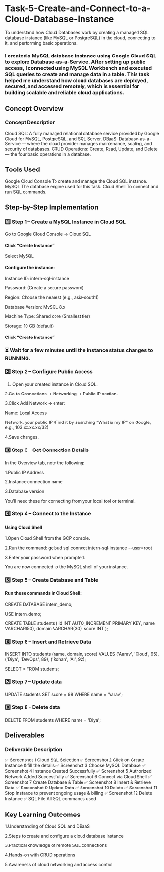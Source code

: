 # Task-5-Create-and-Connect-to-a-Cloud-Database-Instance

To understand how Cloud Databases work by creating a managed SQL database instance (like MySQL or PostgreSQL) in the cloud, connecting to it, and performing basic operations.

### I created a MySQL database instance using Google Cloud SQL to explore Database-as-a-Service. After setting up public access, I connected using MySQL Workbench and executed SQL queries to create and manage data in a table. This task helped me understand how cloud databases are deployed, secured, and accessed remotely, which is essential for building scalable and reliable cloud applications.


## Concept Overview

### Concept	Description
Cloud SQL:        A fully managed relational database service provided by Google Cloud for MySQL, PostgreSQL, and SQL Server.
DBaaS:          	Database-as-a-Service — where the cloud provider manages maintenance, scaling, and security of databases.
CRUD Operations:	Create, Read, Update, and Delete — the four basic operations in a database.

## Tools Used

Google Cloud Console  	To create and manage the Cloud SQL instance.
MySQL                  	The database engine used for this task.
Cloud Shell            	To connect and run SQL commands.

## Step-by-Step Implementation

### 1️⃣ Step 1 – Create a MySQL Instance in Cloud SQL

Go to Google Cloud Console → Cloud SQL

#### Click “Create Instance”

Select MySQL

#### Configure the instance:

  Instance ID: intern-sql-instance

  Password: (Create a secure password)

  Region: Choose the nearest (e.g., asia-south1)

  Database Version: MySQL 8.x

  Machine Type: Shared core (Smallest tier)

  Storage: 10 GB (default)

#### Click “Create Instance”

### ⏳ Wait for a few minutes until the instance status changes to RUNNING.

### 2️⃣ Step 2 – Configure Public Access

1. Open your created instance in Cloud SQL.

2.Go to Connections → Networking → Public IP section.

3.Click Add Network → enter:

  Name: Local Access

  Network: your public IP (Find it by searching “What is my IP” on Google, e.g., 103.xx.xx.xx/32)

4.Save changes.

### 3️⃣ Step 3 – Get Connection Details

In the Overview tab, note the following:

1.Public IP Address

2.Instance connection name

3.Database version

You’ll need these for connecting from your local tool or terminal.

### 4️⃣ Step 4 – Connect to the Instance
#### Using Cloud Shell

1.Open Cloud Shell from the GCP console.

2.Run the command:
gcloud sql connect intern-sql-instance --user=root

3.Enter your password when prompted.

You are now connected to the MySQL shell of your instance.

### 5️⃣ Step 5 – Create Database and Table

#### Run these commands in Cloud Shell:

CREATE DATABASE intern_demo;

USE intern_demo;

CREATE TABLE students (
  id INT AUTO_INCREMENT PRIMARY KEY,
  name VARCHAR(50),
  domain VARCHAR(30),
  score INT
);

### 6️⃣ Step 6 – Insert and Retrieve Data

INSERT INTO students (name, domain, score)
VALUES 
('Aarav', 'Cloud', 95),
('Diya', 'DevOps', 89),
('Rohan', 'AI', 92);

SELECT * FROM students;

### 7️⃣ Step 7 – Update data
UPDATE students
SET score = 98
WHERE name = 'Aarav';

### 8️⃣ Step 8 - Delete data
DELETE FROM students
WHERE name = 'Diya';

## Deliverables

### Deliverable	Description

✅ Screenshot 1	Cloud SQL Selection
✅ Screenshot 2	Click on Create Instance & fill the details
✅ Screenshot 3	Choose MySQL Database
✅ Screenshot 4	Instance Created Successfully
✅ Screenshot 5	Authorized Network Added Successfully
✅ Screenshot 6 Connect via Cloud Shell
✅ Screenshot 7 Create Database & Table
✅ Screenshot 8 Insert & Retrieve Data
✅ Screenshot 9 Update Data
✅ Screenshot 10 Delete 
✅ Screenshot 11 Stop Instance to prevent ongoing usage & billing
✅ Screenshot 12 Delete Instance
✅ SQL File	   All SQL commands used

## Key Learning Outcomes

1.Understanding of Cloud SQL and DBaaS

2.Steps to create and configure a cloud database instance

3.Practical knowledge of remote SQL connections

4.Hands-on with CRUD operations

5.Awareness of cloud networking and access control

